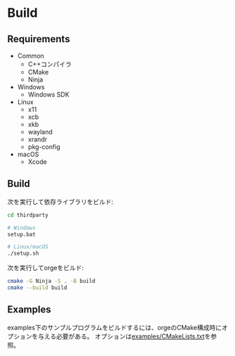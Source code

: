 # Build

## Requirements

- Common
  - C++コンパイラ
  - CMake
  - Ninja
- Windows
  - Windows SDK
- Linux
  - x11
  - xcb
  - xkb
  - wayland
  - xrandr
  - pkg-config
- macOS
  - Xcode

## Build

次を実行して依存ライブラリをビルド:

```sh
cd thirdparty

# Windows
setup.bat

# Linux/macOS
./setup.sh
```

次を実行してorgeをビルド:

```sh
cmake -G Ninja -S . -B build
cmake --build build
```

## Examples

examples下のサンプルプログラムをビルドするには、orgeのCMake構成時にオプションを与える必要がある。
オプションは[examples/CMakeLists.txt](../examples/CMakeLists.txt)を参照。
